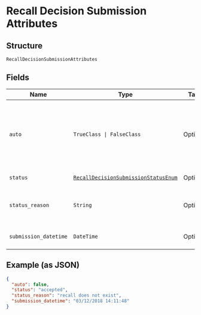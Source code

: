 
# Recall Decision Submission Attributes

## Structure

`RecallDecisionSubmissionAttributes`

## Fields

| Name | Type | Tags | Description |
|  --- | --- | --- | --- |
| `auto` | `TrueClass \| FalseClass` | Optional | Indicates if the submission was created automatically by the system (`true`) or manually (`false`).<br>**Default**: `false` |
| `status` | [`RecallDecisionSubmissionStatusEnum`](../../doc/models/recall-decision-submission-status-enum.md) | Optional | [Status](http://draft-api-docs.form3.tech/api.html#enumerations-payment-status-codes-payment-submission-status) of the submission |
| `status_reason` | `String` | Optional | Reason for submission failure if status is `delivery_failed` |
| `submission_datetime` | `DateTime` | Optional | Date and time of the submission |

## Example (as JSON)

```json
{
  "auto": false,
  "status": "accepted",
  "status_reason": "recall does not exist",
  "submission_datetime": "03/12/2018 14:11:48"
}
```

